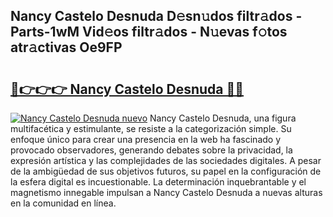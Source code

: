 ## Nancy Castelo Desnuda D𝚎sn𝚞dos filtr𝚊dos - Parts-1wM Vid𝚎os filtr𝚊dos - N𝚞evas f𝚘tos atr𝚊ctivas Oe9FP

# <h2><a href="http://mb43nns.tromn.icu/?c=Nancy+Castelo+Desnuda">🔗👉👉👉 Nancy Castelo Desnuda 🔗🔗</a></h2>

[![Nancy Castelo Desnuda nuevo](https://i.imgur.com/pEAQMta.gif)](http://mb43nns.tromn.icu/?c=Nancy+Castelo+Desnuda)
Nancy Castelo Desnuda, una figura multifacética y estimulante, se resiste a la categorización simple. Su enfoque único para crear una presencia en la web ha fascinado y provocado observadores, generando debates sobre la privacidad, la expresión artística y las complejidades de las sociedades digitales. A pesar de la ambigüedad de sus objetivos futuros, su papel en la configuración de la esfera digital es incuestionable. La determinación inquebrantable y el magnetismo innegable impulsan a Nancy Castelo Desnuda a nuevas alturas en la comunidad en línea.
